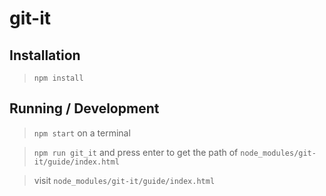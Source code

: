 git-it
======

## Installation

> `npm install`

## Running / Development

> `npm start` on a terminal

> `npm run git_it` and press enter to get the path of `node_modules/git-it/guide/index.html`

> visit `node_modules/git-it/guide/index.html`